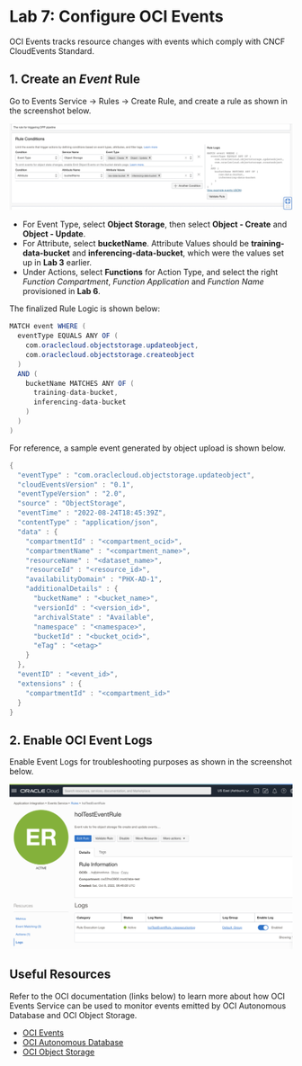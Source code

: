 Lab 7: Configure OCI Events
===

OCI Events tracks resource changes with events which comply with CNCF CloudEvents Standard. 

## 1. Create an *Event* Rule

Go to Events Service → Rules → Create Rule, and create a rule as shown in the screenshot below. 

![](./images/Set-Ev1.png)

   * For Event Type, select **Object Storage**, then select  **Object - Create** and **Object - Update**.
   * For Attribute, select **bucketName**. Attribute Values should be **training-data-bucket** and **inferencing-data-bucket**, which were the values set up in **Lab 3** earlier.
   * Under Actions, select **Functions** for Action Type, and select the right *Function Compartment*, *Function Application* and *Function Name* provisioned in **Lab 6**.

   The finalized Rule Logic is shown below:

   ```java
   MATCH event WHERE (
     eventType EQUALS ANY OF (
       com.oraclecloud.objectstorage.updateobject,
       com.oraclecloud.objectstorage.createobject
     )
     AND (
       bucketName MATCHES ANY OF (
         training-data-bucket,
         inferencing-data-bucket
       )
     )
   )
   ```

   For reference, a sample event generated by object upload is shown below.

   ```java
   {
     "eventType" : "com.oraclecloud.objectstorage.updateobject",
     "cloudEventsVersion" : "0.1",
     "eventTypeVersion" : "2.0",
     "source" : "ObjectStorage",
     "eventTime" : "2022-08-24T18:45:39Z",
     "contentType" : "application/json",
     "data" : {
       "compartmentId" : "<compartment_ocid>",
       "compartmentName" : "<compartment_name>",
       "resourceName" : "<dataset_name>",
       "resourceId" : "<resource_id>",
       "availabilityDomain" : "PHX-AD-1",
       "additionalDetails" : {
         "bucketName" : "<bucket_name>",
         "versionId" : "<version_id>",
         "archivalState" : "Available",
         "namespace" : "<namespace>",
         "bucketId" : "<bucket_ocid>",
         "eTag" : "<etag>"
       }
     },
     "eventID" : "<event_id>",
     "extensions" : {
       "compartmentId" : "<compartment_id>"
     }
   }
   ```

## 2. Enable OCI Event Logs

Enable Event Logs for troubleshooting purposes as shown in the screenshot below.

![](./images/Set-Ev2.png)

## Useful Resources
Refer to the OCI documentation (links below) to learn more about how OCI Events Service can be used to monitor events emitted by OCI Autonomous Database and OCI Object Storage.

- [OCI Events](https://docs.oracle.com/en-us/iaas/Content/Events/Concepts/eventsoverview.htm)
- [OCI Autonomous Database](https://docs.oracle.com/en-us/iaas/Content/Events/Reference/eventsproducers.htm#dbaasevents__AutoDB)
- [OCI Object Storage](https://docs.oracle.com/en-us/iaas/Content/Events/Reference/eventsproducers.htm#ObjectStor__bucket)
